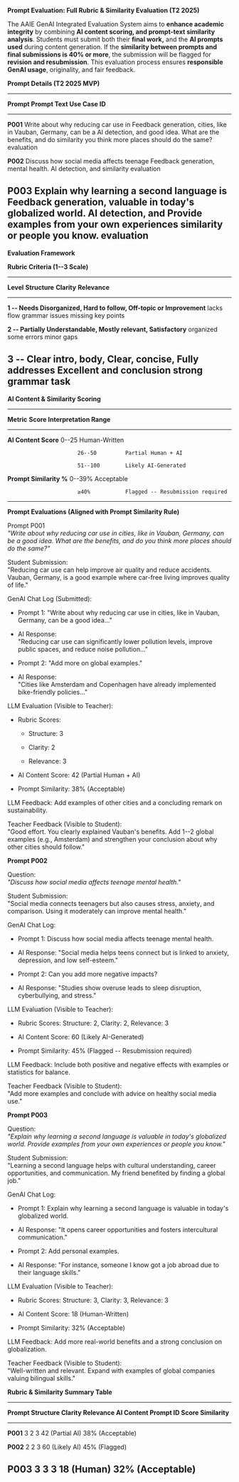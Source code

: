 **Prompt Evaluation: Full Rubric & Similarity Evaluation (T2 2025)**

The AAIE GenAI Integrated Evaluation System aims to **enhance academic
integrity** by combining **AI content scoring, and prompt-text
similarity analysis**. Students must submit both their **final work,**
and the **AI prompts used** during content generation. If the
**similarity between prompts and final submissions is 40% or more**, the
submission will be flagged for **revision and resubmission**. This
evaluation process ensures **responsible GenAI usage**, originality, and
fair feedback.

**Prompt Details (T2 2025 MVP)**

  --------------------------------------------------------------------------
  **Prompt   **Prompt Text**                            **Use Case**
  ID**                                                  
  ---------- ------------------------------------------ --------------------
  **P001**   Write about why reducing car use in        Feedback generation,
             cities, like in Vauban, Germany, can be a  AI detection, and
             good idea. What are the benefits, and do   similarity
             you think more places should do the same?  evaluation

  **P002**   Discuss how social media affects teenage   Feedback generation,
             mental health.                             AI detection, and
                                                        similarity
                                                        evaluation

  **P003**   Explain why learning a second language is  Feedback generation,
             valuable in today\'s globalized world.     AI detection, and
             Provide examples from your own experiences similarity
             or people you know.                        evaluation
  --------------------------------------------------------------------------

**Evaluation Framework**

**Rubric Criteria (1--3 Scale)**

  ------------------------------------------------------------------------
  **Level**        **Structure**      **Clarity**         **Relevance**
  ---------------- ------------------ ------------------- ----------------
  **1 -- Needs     Disorganized,      Hard to follow,     Off-topic or
  Improvement**    lacks flow         grammar issues      missing key
                                                          points

  **2 --           Partially          Understandable,     Mostly relevant,
  Satisfactory**   organized          some errors         minor gaps

  **3 --           Clear intro, body, Clear, concise,     Fully addresses
  Excellent**      and conclusion     strong grammar      task
  ------------------------------------------------------------------------

**AI Content & Similarity Scoring**

  ------------------------------------------------------------------------
  **Metric**              **Score        **Interpretation**
                          Range**        
  ----------------------- -------------- ---------------------------------
  **AI Content Score**    0--25          Human-Written

                          26--50         Partial Human + AI

                          51--100        Likely AI-Generated

  **Prompt Similarity %** 0--39%         Acceptable

                          ≥40%           Flagged -- Resubmission required
  ------------------------------------------------------------------------

**Prompt Evaluations (Aligned with Prompt Similarity Rule)**

Prompt P001\
*"Write about why reducing car use in cities, like in Vauban, Germany,
can be a good idea. What are the benefits, and do you think more places
should do the same?"*

Student Submission:\
\"Reducing car use can help improve air quality and reduce accidents.
Vauban, Germany, is a good example where car-free living improves
quality of life.\"

GenAI Chat Log (Submitted):

-   Prompt 1: "Write about why reducing car use in cities, like in
    Vauban, Germany, can be a good idea\..."

-   AI Response:\
    "Reducing car use can significantly lower pollution levels, improve
    public spaces, and reduce noise pollution\..."

-   Prompt 2: "Add more on global examples."

-   AI Response:\
    "Cities like Amsterdam and Copenhagen have already implemented
    bike-friendly policies\..."

LLM Evaluation (Visible to Teacher):

-   Rubric Scores:

    -   Structure: 3

    -   Clarity: 2

    -   Relevance: 3

-   AI Content Score: 42 (Partial Human + AI)

-   Prompt Similarity: 38% (Acceptable)

LLM Feedback: Add examples of other cities and a concluding remark on
sustainability.

Teacher Feedback (Visible to Student):\
"Good effort. You clearly explained Vauban's benefits. Add 1--2 global
examples (e.g., Amsterdam) and strengthen your conclusion about why
other cities should follow."

**Prompt P002**

Question:\
*"Discuss how social media affects teenage mental health."*

Student Submission:\
\"Social media connects teenagers but also causes stress, anxiety, and
comparison. Using it moderately can improve mental health.\"

GenAI Chat Log:

-   Prompt 1: Discuss how social media affects teenage mental health.

-   AI Response: \"Social media helps teens connect but is linked to
    anxiety, depression, and low self-esteem.\"

-   Prompt 2: Can you add more negative impacts?

-   AI Response: \"Studies show overuse leads to sleep disruption,
    cyberbullying, and stress.\"

LLM Evaluation (Visible to Teacher):

-   Rubric Scores: Structure: 2, Clarity: 2, Relevance: 3

-   AI Content Score: 60 (Likely AI-Generated)

-   Prompt Similarity: 45% (Flagged -- Resubmission required)

LLM Feedback: Include both positive and negative effects with examples
or statistics for balance.

Teacher Feedback (Visible to Student):\
\"Add more examples and conclude with advice on healthy social media
use.\"

**Prompt P003**

Question:\
*"Explain why learning a second language is valuable in today\'s
globalized world. Provide examples from your own experiences or people
you know."*

Student Submission:\
\"Learning a second language helps with cultural understanding, career
opportunities, and communication. My friend benefited by finding a
global job.\"

GenAI Chat Log:

-   Prompt 1: Explain why learning a second language is valuable in
    today\'s globalized world.

-   AI Response: \"It opens career opportunities and fosters
    intercultural communication.\"

-   Prompt 2: Add personal examples.

-   AI Response: \"For instance, someone I know got a job abroad due to
    their language skills.\"

LLM Evaluation (Visible to Teacher):

-   Rubric Scores: Structure: 3, Clarity: 3, Relevance: 3

-   AI Content Score: 18 (Human-Written)

-   Prompt Similarity: 32% (Acceptable)

LLM Feedback: Add more real-world benefits and a strong conclusion on
globalization.

Teacher Feedback (Visible to Student):\
\"Well-written and relevant. Expand with examples of global companies
valuing bilingual skills.\"

**Rubric & Similarity Summary Table**

  ------------------------------------------------------------------------------------------
  **Prompt   **Structure**   **Clarity**   **Relevance**   **AI Content     **Prompt
  ID**                                                     Score**          Similarity**
  ---------- --------------- ------------- --------------- ---------------- ----------------
  **P001**   3               2             3               42 (Partial AI)  38% (Acceptable)

  **P002**   2               2             3               60 (Likely AI)   45% (Flagged)

  **P003**   3               3             3               18 (Human)       32% (Acceptable)
  ------------------------------------------------------------------------------------------
